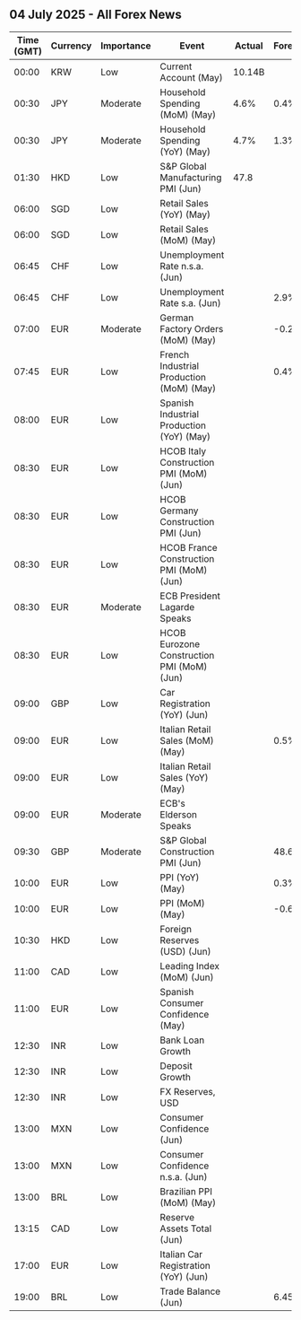 ## 04 July 2025 - All Forex News

| Time (GMT) | Currency | Importance | Event | Actual | Forecast | Previous |
|------|----------|------------|-------|--------|----------|----------|
| 00:00 | KRW | Low | Current Account (May) | 10.14B |  | 5.70B |
| 00:30 | JPY | Moderate | Household Spending (MoM) (May) | 4.6% | 0.4% | -1.8% |
| 00:30 | JPY | Moderate | Household Spending (YoY) (May) | 4.7% | 1.3% | -0.1% |
| 01:30 | HKD | Low | S&P Global Manufacturing PMI (Jun) | 47.8 |  | 49.0 |
| 06:00 | SGD | Low | Retail Sales (YoY) (May) |  |  | 0.3% |
| 06:00 | SGD | Low | Retail Sales (MoM) (May) |  |  | 0.3% |
| 06:45 | CHF | Low | Unemployment Rate n.s.a. (Jun) |  |  | 2.8% |
| 06:45 | CHF | Low | Unemployment Rate s.a. (Jun) |  | 2.9% | 2.9% |
| 07:00 | EUR | Moderate | German Factory Orders (MoM) (May) |  | -0.2% | 0.6% |
| 07:45 | EUR | Low | French Industrial Production (MoM) (May) |  | 0.4% | -1.4% |
| 08:00 | EUR | Low | Spanish Industrial Production (YoY) (May) |  |  | 0.6% |
| 08:30 | EUR | Low | HCOB Italy Construction PMI (MoM) (Jun) |  |  | 50.5 |
| 08:30 | EUR | Low | HCOB Germany Construction PMI (Jun) |  |  | 44.4 |
| 08:30 | EUR | Low | HCOB France Construction PMI (MoM) (Jun) |  |  | 43.1 |
| 08:30 | EUR | Moderate | ECB President Lagarde Speaks |  |  |  |
| 08:30 | EUR | Low | HCOB Eurozone Construction PMI (MoM) (Jun) |  |  | 45.6 |
| 09:00 | GBP | Low | Car Registration (YoY) (Jun) |  |  | 1.6% |
| 09:00 | EUR | Low | Italian Retail Sales (MoM) (May) |  | 0.5% | 0.7% |
| 09:00 | EUR | Low | Italian Retail Sales (YoY) (May) |  |  | 3.7% |
| 09:00 | EUR | Moderate | ECB's Elderson Speaks |  |  |  |
| 09:30 | GBP | Moderate | S&P Global Construction PMI (Jun) |  | 48.6 | 47.9 |
| 10:00 | EUR | Low | PPI (YoY) (May) |  | 0.3% | 0.7% |
| 10:00 | EUR | Low | PPI (MoM) (May) |  | -0.6% | -2.2% |
| 10:30 | HKD | Low | Foreign Reserves (USD) (Jun) |  |  | 431.00B |
| 11:00 | CAD | Low | Leading Index (MoM) (Jun) |  |  | 0.10% |
| 11:00 | EUR | Low | Spanish Consumer Confidence (May) |  |  | 76.5 |
| 12:30 | INR | Low | Bank Loan Growth |  |  | 9.6% |
| 12:30 | INR | Low | Deposit Growth |  |  | 10.4% |
| 12:30 | INR | Low | FX Reserves, USD |  |  | 697.94B |
| 13:00 | MXN | Low | Consumer Confidence (Jun) |  |  | 46.7 |
| 13:00 | MXN | Low | Consumer Confidence n.s.a. (Jun) |  |  | 46.5 |
| 13:00 | BRL | Low | Brazilian PPI (MoM) (May) |  |  | -0.36% |
| 13:15 | CAD | Low | Reserve Assets Total (Jun) |  |  | 125.0B |
| 17:00 | EUR | Low | Italian Car Registration (YoY) (Jun) |  |  | -0.1% |
| 19:00 | BRL | Low | Trade Balance (Jun) |  | 6.45B | 7.24B |
